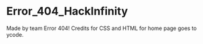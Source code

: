 # Error_404_HackInfinity
Made by team Error 404!
Credits for CSS and HTML for home page goes to ycode.